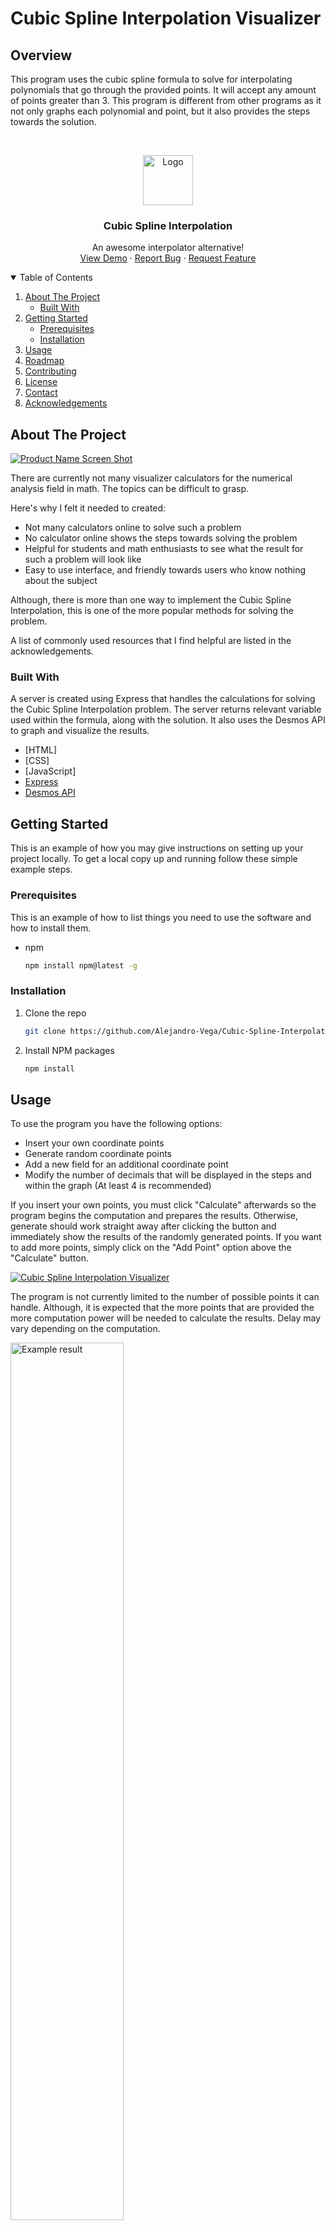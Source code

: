 # Cubic Spline Interpolation Visualizer

## Overview
This program uses the cubic spline formula to solve for interpolating polynomials that go through the provided points. It will accept any amount of points greater than 3. This program is different from other programs as it not only graphs each polynomial and point, but it also provides the steps towards the solution.

<!-- PROJECT LOGO -->
<br />
<p align="center">
  <a href="public/images/logo-80.png">
    <img src="public/images/logo.png" alt="Logo" width="80" height="80">
  </a>

  <h3 align="center">Cubic Spline Interpolation</h3>

  <p align="center">
    An awesome interpolator alternative!
    <br />
    <a href="https://cubic-spline-interpolation.herokuapp.com/index.html">View Demo</a>
    ·
    <a href="https://github.com/Alejandro-Vega/Cubic-Spline-Interpolation-Visualizer/issues">Report Bug</a>
    ·
    <a href="https://github.com/Alejandro-Vega/Cubic-Spline-Interpolation-Visualizer/issues">Request Feature</a>
  </p>
</p>



<!-- TABLE OF CONTENTS -->
<details open="open">
  <summary>Table of Contents</summary>
  <ol>
    <li>
      <a href="#about-the-project">About The Project</a>
      <ul>
        <li><a href="#built-with">Built With</a></li>
      </ul>
    </li>
    <li>
      <a href="#getting-started">Getting Started</a>
      <ul>
        <li><a href="#prerequisites">Prerequisites</a></li>
        <li><a href="#installation">Installation</a></li>
      </ul>
    </li>
    <li><a href="#usage">Usage</a></li>
    <li><a href="#roadmap">Roadmap</a></li>
    <li><a href="#contributing">Contributing</a></li>
    <li><a href="#license">License</a></li>
    <li><a href="#contact">Contact</a></li>
    <li><a href="#acknowledgements">Acknowledgements</a></li>
  </ol>
</details>

  
<!-- ABOUT THE PROJECT -->
## About The Project

[![Product Name Screen Shot][product-screenshot]](public/images/example-graph1.png)

There are currently not many visualizer calculators for the numerical analysis field in math. The topics can be difficult to grasp. 

Here's why I felt it needed to created:
* Not many calculators online to solve such a problem
* No calculator online shows the steps towards solving the problem
* Helpful for students and math enthusiasts to see what the result for such a problem will look like
* Easy to use interface, and friendly towards users who know nothing about the subject

Although, there is more than one way to implement the Cubic Spline Interpolation, this is one of the more popular methods for solving the problem.  

A list of commonly used resources that I find helpful are listed in the acknowledgements.

### Built With

A server is created using Express that handles the calculations for solving the Cubic Spline Interpolation problem. The server returns relevant variable used within the formula, along with the solution. It also uses the Desmos API to graph and visualize the results.
* [HTML]
* [CSS]
* [JavaScript]
* [Express](https://expressjs.com)
* [Desmos API](https://www.desmos.com/api)


<!-- GETTING STARTED -->
## Getting Started

This is an example of how you may give instructions on setting up your project locally.
To get a local copy up and running follow these simple example steps.

### Prerequisites

This is an example of how to list things you need to use the software and how to install them.
* npm
  ```sh
  npm install npm@latest -g
  ```

### Installation

1. Clone the repo
   ```sh
   git clone https://github.com/Alejandro-Vega/Cubic-Spline-Interpolation-Visualizer.git
   ```
2. Install NPM packages
   ```sh
   npm install
   ```




<!-- USAGE EXAMPLES -->
## Usage

To use the program you have the following options:
* Insert your own coordinate points 
* Generate random coordinate points
* Add a new field for an additional coordinate point
* Modify the number of decimals that will be displayed in the steps and within the graph (At least 4 is recommended)

If you insert your own points, you must click "Calculate" afterwards so the program begins the computation and prepares the results. Otherwise, generate should work straight away after clicking the button and immediately show the results of the randomly generated points. If you want to add more points, simply click on the "Add Point" option above the "Calculate" button.  

[![Cubic Spline Interpolation Visualizer][input-example-screenshot]](public/images/example-input1.png)

The program is not currently limited to the number of possible points it can handle. Although, it is expected that the more points that are provided the more computation power will be needed to calculate the results. Delay may vary depending on the computation.

<p>
  <img src="public/images/example-result1.png" width="60%" alt="Example result">
</p>
<p>
  <img src="public/images/example-step1.png" width="60%" alt="Example step 1">
</p>
<p>
  <img src="public/images/example-step2.png" width="60%" alt="Example step 2">
</p>
<p>
  <img src="public/images/example-step3.png" width="60%" alt="Example step 3">
</p>
<p>
  <img src="public/images/example-step4.png" width="60%" alt="Example step 4">
</p>
<p>
  <img src="public/images/example-step5.png" width="60%" alt="Example step 5">
</p>
<p>
  <img src="public/images/example-step6.png" width="60%" alt="Example step 6">
</p>


<!-- CONTRIBUTING -->
## Contributing

Contributions are what make the open source community such an amazing place to be learn, inspire, and create. Any contributions you make are **greatly appreciated**.

1. Fork the Project
2. Create your Feature Branch (`git checkout -b feature/AmazingFeature`)
3. Commit your Changes (`git commit -m 'Add some AmazingFeature'`)
4. Push to the Branch (`git push origin feature/AmazingFeature`)
5. Open a Pull Request



<!-- LICENSE -->
## License

Distributed under the MIT License. See `LICENSE` for more information.



<!-- CONTACT -->
## Contact

Alejandro Vega - [LinkedIn](https://www.linkedin.com/in/alejandro--vega/) - AlejandroVega@alejandrovega.dev

Project Link: [https://github.com/Alejandro-Vega/Cubic-Spline-Interpolation-Visualizer](https://github.com/Alejandro-Vega/Cubic-Spline-Interpolation-Visualizer)



<!-- ACKNOWLEDGEMENTS -->
## Acknowledgements
* [AlgebraJS](https://algebra.js.org)
* [MathJS](https://mathjs.org)
* [Multer](https://www.npmjs.com/package/multer)
* [rref](https://www.npmjs.com/package/rref)





<!-- MARKDOWN LINKS & IMAGES -->
<!-- https://www.markdownguide.org/basic-syntax/#reference-style-links -->
[contributors-shield]: https://img.shields.io/github/contributors/othneildrew/Best-README-Template.svg?style=for-the-badge
[contributors-url]: https://github.com/othneildrew/Best-README-Template/graphs/contributors
[forks-shield]: https://img.shields.io/github/forks/othneildrew/Best-README-Template.svg?style=for-the-badge
[forks-url]: https://github.com/othneildrew/Best-README-Template/network/members
[stars-shield]: https://img.shields.io/github/stars/othneildrew/Best-README-Template.svg?style=for-the-badge
[stars-url]: https://github.com/othneildrew/Best-README-Template/stargazers
[issues-shield]: https://img.shields.io/github/issues/othneildrew/Best-README-Template.svg?style=for-the-badge
[issues-url]: https://github.com/othneildrew/Best-README-Template/issues
[license-shield]: https://img.shields.io/github/license/othneildrew/Best-README-Template.svg?style=for-the-badge
[license-url]: https://github.com/othneildrew/Best-README-Template/blob/master/LICENSE.txt
[linkedin-shield]: https://img.shields.io/badge/-LinkedIn-black.svg?style=for-the-badge&logo=linkedin&colorB=555
[linkedin-url]: https://linkedin.com/in/othneildrew
[product-screenshot]: public/images/example-graph1.png
[input-example-screenshot]: public/images/example-input1.png
[result-example-screenshot]: public/images/example-result1.png
[step1-example-screenshot]: public/images/example-step1.png
[step2-example-screenshot]: public/images/example-step2.png
[step3-example-screenshot]: public/images/example-step3.png
[step4-example-screenshot]: public/images/example-step4.png
[step5-example-screenshot]: public/images/example-step5.png
[step6-example-screenshot]: public/images/example-step6.png